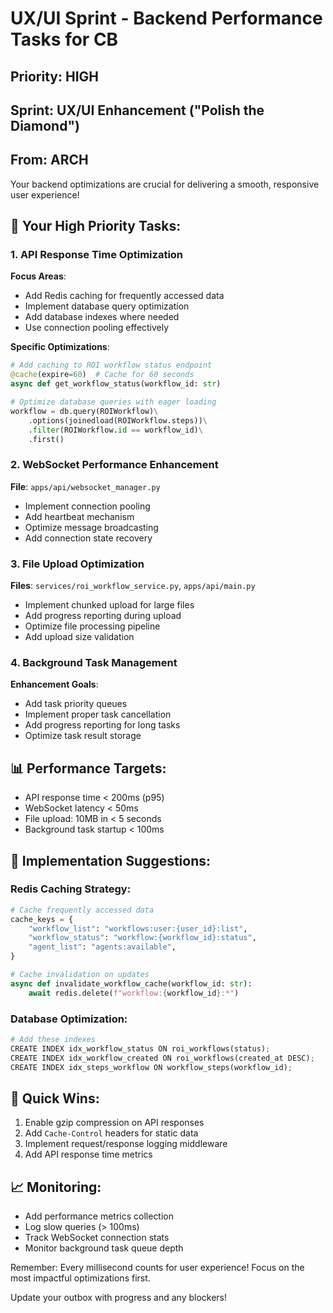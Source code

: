 # UX/UI Sprint - Backend Performance Tasks for CB

## Priority: HIGH
## Sprint: UX/UI Enhancement ("Polish the Diamond")
## From: ARCH

Your backend optimizations are crucial for delivering a smooth, responsive user experience!

## 🚀 Your High Priority Tasks:

### 1. API Response Time Optimization
**Focus Areas**:
- Add Redis caching for frequently accessed data
- Implement database query optimization
- Add database indexes where needed
- Use connection pooling effectively

**Specific Optimizations**:
```python
# Add caching to ROI workflow status endpoint
@cache(expire=60)  # Cache for 60 seconds
async def get_workflow_status(workflow_id: str)

# Optimize database queries with eager loading
workflow = db.query(ROIWorkflow)\
    .options(joinedload(ROIWorkflow.steps))\
    .filter(ROIWorkflow.id == workflow_id)\
    .first()
```

### 2. WebSocket Performance Enhancement
**File**: `apps/api/websocket_manager.py`
- Implement connection pooling
- Add heartbeat mechanism
- Optimize message broadcasting
- Add connection state recovery

### 3. File Upload Optimization
**Files**: `services/roi_workflow_service.py`, `apps/api/main.py`
- Implement chunked upload for large files
- Add progress reporting during upload
- Optimize file processing pipeline
- Add upload size validation

### 4. Background Task Management
**Enhancement Goals**:
- Add task priority queues
- Implement proper task cancellation
- Add progress reporting for long tasks
- Optimize task result storage

## 📊 Performance Targets:
- API response time < 200ms (p95)
- WebSocket latency < 50ms
- File upload: 10MB in < 5 seconds
- Background task startup < 100ms

## 🔧 Implementation Suggestions:

### Redis Caching Strategy:
```python
# Cache frequently accessed data
cache_keys = {
    "workflow_list": "workflows:user:{user_id}:list",
    "workflow_status": "workflow:{workflow_id}:status",
    "agent_list": "agents:available",
}

# Cache invalidation on updates
async def invalidate_workflow_cache(workflow_id: str):
    await redis.delete(f"workflow:{workflow_id}:*")
```

### Database Optimization:
```python
# Add these indexes
CREATE INDEX idx_workflow_status ON roi_workflows(status);
CREATE INDEX idx_workflow_created ON roi_workflows(created_at DESC);
CREATE INDEX idx_steps_workflow ON workflow_steps(workflow_id);
```

## 🎯 Quick Wins:
1. Enable gzip compression on API responses
2. Add `Cache-Control` headers for static data
3. Implement request/response logging middleware
4. Add API response time metrics

## 📈 Monitoring:
- Add performance metrics collection
- Log slow queries (> 100ms)
- Track WebSocket connection stats
- Monitor background task queue depth

Remember: Every millisecond counts for user experience! Focus on the most impactful optimizations first.

Update your outbox with progress and any blockers!
